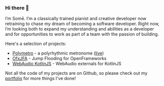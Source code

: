 ### Hi there 👋

I’m Somē. I’m a classically trained pianist and creative developer now retraining to chase my dream of becoming a software developer. Right now, I’m looking both to expand my understanding and abilities as a developer and for opportunities to work as part of a team with the passion of building.

Here's a selection of projects:
- [Polymetro](https://github.com/somecho/polymetro2) - a polyrhythmic metronome ([live](https://polymetro.netlify.app))
- [OfxJFA](https://github.com/somecho/ofxJFA) - Jump Flooding for OpenFrameworks 
- [WebAudio KotlinJS](https://github.com/somecho/webaudio-kotlin) - WebAudio externals for KotlinJS

Not all the code of my projects are on Github, so please check out my [portfolio](https://somecho.github.io) for more things I've done!



<!--
**somecho/somecho** is a ✨ _special_ ✨ repository because its `README.md` (this file) appears on your GitHub profile.

Here are some ideas to get you started:

- 🔭 I’m currently working on ...
- 🌱 I’m currently learning ...
- 👯 I’m looking to collaborate on ...
- 🤔 I’m looking for help with ...
- 💬 Ask me about ...
- 📫 How to reach me: ...
- 😄 Pronouns: ...
- ⚡ Fun fact: ...
-->
